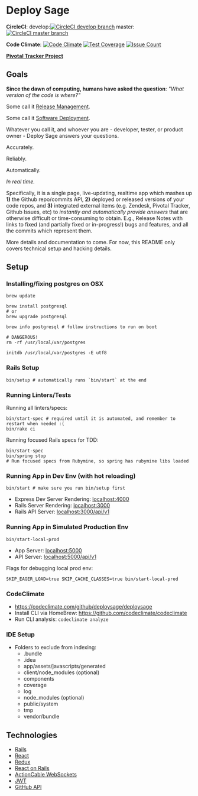 # Deploy Sage


**CircleCI**:
develop:[![CircleCI develop branch](https://circleci.com/gh/deploysage/deploysage/tree/develop.png?circle-token=a57eb10766c67764175cabc928a7e4dca1b3538c)](https://circleci.com/gh/deploysage/deploysage/tree/develop)
master:[![CircleCI master branch](https://circleci.com/gh/deploysage/deploysage/tree/master.png?circle-token=a57eb10766c67764175cabc928a7e4dca1b3538c)](https://circleci.com/gh/deploysage/deploysage/tree/master)

**Code Climate**: [![Code Climate](https://codeclimate.com/github/deploysage/deploysage/badges/gpa.svg)](https://codeclimate.com/github/deploysage/deploysage)
[![Test Coverage](https://codeclimate.com/github/deploysage/deploysage/badges/coverage.svg)](https://codeclimate.com/github/deploysage/deploysage/coverage)
[![Issue Count](https://codeclimate.com/github/deploysage/deploysage/badges/issue_count.svg)](https://codeclimate.com/github/deploysage/deploysage)

**[Pivotal Tracker Project](https://www.pivotaltracker.com/n/projects/1477064)**

## Goals

**Since the dawn of computing, humans have asked the question**:
*"What version of the code is where?"*

Some call it [Release Management](https://en.wikipedia.org/wiki/Release_management).

Some call it [Software Deployment](https://en.wikipedia.org/wiki/Software_deployment).

Whatever you call it, and whoever you are - developer, tester, or product owner -
Deploy Sage answers your questions.

Accurately.

Reliably.

Automatically.

*In real time.*

Specifically, it is a single page, live-updating, realtime app which mashes up 
**1)** the Github repo/commits API,
**2)** deployed or released versions of your code repos, and
**3)** integrated external items (e.g. Zendesk, Pivotal Tracker, Github Issues, etc)
to *instantly and automatically provide answers* that are otherwise difficult
or time-consuming to obtain.  E.g., Release Notes with links to fixed
(and partially fixed or in-progress!) bugs and features, and all the commits
which represent them.

More details and documentation to come.  For now, this README only covers technical
setup and hacking details.

## Setup

### Installing/fixing postgres on OSX

```
brew update

brew install postgresql
# or
brew upgrade postgresql

brew info postgresql # follow instructions to run on boot

# DANGEROUS!
rm -rf /usr/local/var/postgres

initdb /usr/local/var/postgres -E utf8
```

### Rails Setup

```
bin/setup # automatically runs `bin/start` at the end
```

### Running Linters/Tests

Running all linters/specs:
```
bin/start-spec # required until it is automated, and remember to restart when needed :(
bin/rake ci
```

Running focused Rails specs for TDD:
```
bin/start-spec
bin/spring stop
# Run focused specs from Rubymine, so spring has rubymine libs loaded
```


### Running App in Dev Env (with hot reloading)

```
bin/start # make sure you run bin/setup first
```

* Express Dev Server Rendering: [localhost:4000](http://localhost:4000)
* Rails Server Rendering: [localhost:3000](http://localhost:3000)
* Rails API Server: [localhost:3000/api/v1](http://localhost:3000/api/v1)

### Running App in Simulated Production Env

```
bin/start-local-prod
```

* App Server: [localhost:5000](http://localhost:5000)
* API Server: [localhost:5000/api/v1](http://localhost:5000/api/v1)

Flags for debugging local prod env:

```
SKIP_EAGER_LOAD=true SKIP_CACHE_CLASSES=true bin/start-local-prod
```

### CodeClimate

* https://codeclimate.com/github/deploysage/deploysage
* Install CLI via HomeBrew: https://github.com/codeclimate/codeclimate
* Run CLI analysis: `codeclimate analyze`

### IDE Setup

* Folders to exclude from indexing:
  * .bundle
  * .idea
  * app/assets/javascripts/generated
  * client/node_modules (optional)
  * components
  * coverage
  * log
  * node_modules (optional)
  * public/system
  * tmp
  * vendor/bundle

## Technologies

* [Rails](http://rubyonrails.org/)
* [React](https://facebook.github.io/react/)
* [Redux](http://redux.js.org/)
* [React on Rails](https://github.com/shakacode/react_on_rails)
* [ActionCable WebSockets](https://github.com/rails/rails/tree/master/actioncable)
* [JWT](http://jwt.io/)
* [GitHub API](https://developer.github.com/)
